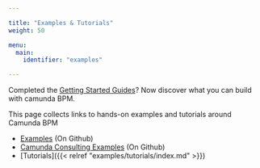 ```yaml
---

title: "Examples & Tutorials"
weight: 50

menu:
  main:
    identifier: "examples"

---
```


Completed the <a href="/get-started">Getting Started Guides</a>? Now discover what you can build with camunda BPM.

This page collects links to hands-on examples and tutorials around Camunda BPM

* [Examples](https://github.com/camunda/camunda-bpm-examples) (On Github)
* [Camunda Consulting Examples](https://github.com/camunda/camunda-consulting) (On Github)
* [Tutorials]({{< relref "examples/tutorials/index.md" >}})
